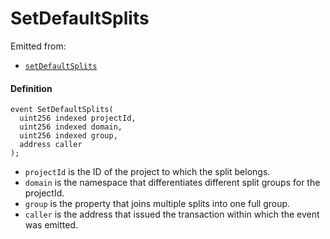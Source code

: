 # SetDefaultSplits

Emitted from:

* [`setDefaultSplits`](/v4/deprecated/v2/contracts/or-utilities/jbetherc20splitspayer/write/setdefaultsplits.md)

#### Definition

```
event SetDefaultSplits(
  uint256 indexed projectId,
  uint256 indexed domain,
  uint256 indexed group,
  address caller
);
```

* `projectId` is the ID of the project to which the split belongs.
* `domain` is the namespace that differentiates different split groups for the projectId.
* `group` is the property that joins multiple splits into one full group.
* `caller` is the address that issued the transaction within which the event was emitted.
